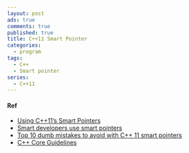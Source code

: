 ```yaml
---
layout: post
ads: true
comments: true
published: true
title: C++11 Smart Pointer
categories:
  - program
tags:
  - C++
  - Smart pointer
series:
  - C++11
---
```

#### Ref
- [Using C++11’s Smart Pointers](http://umich.edu/~eecs381/handouts/C++11_smart_ptrs.pdf)
- [Smart developers use smart pointers](https://www.fluentcpp.com/2017/08/22/smart-developers-use-smart-pointers-smart-pointers-basics/)
- [Top 10 dumb mistakes to avoid with C++ 11 smart pointers](http://www.acodersjourney.com/2016/05/top-10-dumb-mistakes-avoid-c-11-smart-pointers/)
- [C++ Core Guidelines](http://isocpp.github.io/CppCoreGuidelines/CppCoreGuidelines#rsmart-smart-pointers)
